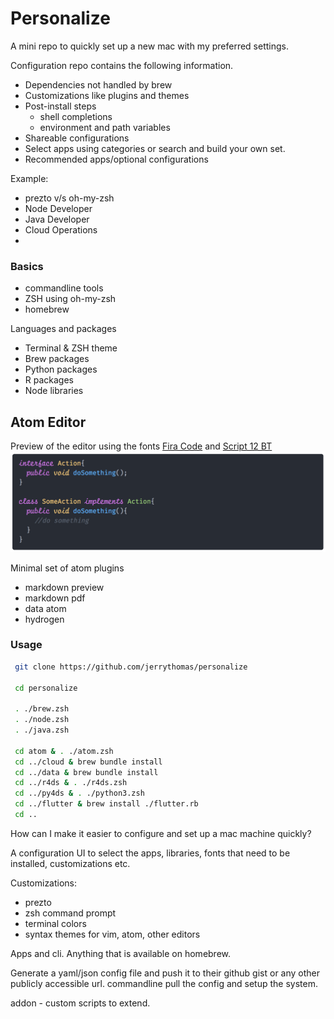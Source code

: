 # Personalize

A mini repo to quickly set up a new mac with my preferred settings.

Configuration repo contains the following information.

* Dependencies not handled by brew
* Customizations like plugins and themes
* Post-install steps
  * shell completions
  * environment and path variables
* Shareable configurations
* Select apps using categories or search and build your own set.
* Recommended apps/optional configurations

Example:
  * prezto v/s oh-my-zsh
  * Node Developer
  * Java Developer
  * Cloud Operations
  *

### Basics

* commandline tools
* ZSH using oh-my-zsh
* homebrew

Languages and packages

* Terminal & ZSH theme
* Brew packages
* Python packages
* R packages
* Node libraries

## Atom Editor

Preview of the editor using the fonts [Fira Code](https://github.com/tonsky/FiraCode) and [Script 12 BT](https://www.wfonts.com/font/script12-bt)
![editor](preview/editor.png)

Minimal set of atom plugins

* markdown preview
* markdown pdf
* data atom
* hydrogen

### Usage

```bash
 git clone https://github.com/jerrythomas/personalize

 cd personalize

 . ./brew.zsh
 . ./node.zsh
 . ./java.zsh

 cd atom & . ./atom.zsh
 cd ../cloud & brew bundle install
 cd ../data & brew bundle install
 cd ../r4ds & . ./r4ds.zsh
 cd ../py4ds & . ./python3.zsh
 cd ../flutter & brew install ./flutter.rb
 cd ..

```

How can I make it easier to configure and set up a mac machine quickly?

A configuration UI to select the apps, libraries, fonts that need to be installed, customizations etc.

Customizations:
  * prezto
  * zsh command prompt
  * terminal colors
  * syntax themes for vim, atom, other editors

Apps and cli. Anything that is available on homebrew.

Generate a yaml/json config file and push it to their github gist or any other publicly accessible url.
commandline pull the config and setup the system.

addon - custom scripts to extend.
